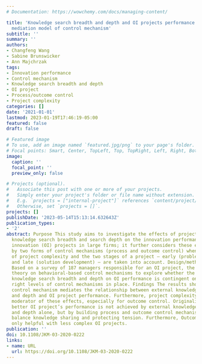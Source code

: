 ```yaml
---
# Documentation: https://wowchemy.com/docs/managing-content/

title: 'Knowledge search breadth and depth and OI projects performance: a moderated
  mediation model of control mechanism'
subtitle: ''
summary: ''
authors:
- Changfeng Wang
- Sabine Brunswicker
- Ann Majchrzak
tags:
- Innovation performance
- Control mechanism
- Knowledge search breadth and depth
- OI project
- Process/outcome control
- Project complexity
categories: []
date: '2021-01-01'
lastmod: 2023-01-19T17:46:19-05:00
featured: false
draft: false

# Featured image
# To use, add an image named `featured.jpg/png` to your page's folder.
# Focal points: Smart, Center, TopLeft, Top, TopRight, Left, Right, BottomLeft, Bottom, BottomRight.
image:
  caption: ''
  focal_point: ''
  preview_only: false

# Projects (optional).
#   Associate this post with one or more of your projects.
#   Simply enter your project's folder or file name without extension.
#   E.g. `projects = ["internal-project"]` references `content/project/deep-learning/index.md`.
#   Otherwise, set `projects = []`.
projects: []
publishDate: '2023-05-14T15:13:14.632643Z'
publication_types:
- '2'
abstract: Purpose This study aims to investigate the effects of project-level external
  knowledge search breadth and search depth on the innovation performance of open
  innovation (OI) projects in large firms; it further considers these effects mediated
  by two forms of control mechanisms (process and outcome control) when the level
  of project complexity and the two stages of a project – early (problem definition)
  and late (solution development) – are taken into account. Design/methodology/approach
  Based on a survey of 187 managers responsible for an OI project, the authors use
  theory on behavioral-based control mechanisms to explore whether the effect of external
  knowledge search breadth and depth on OI performance is contingent on having the
  right levels of control mechanisms in place. Findings The results showed that the
  control mechanism mediates the relationship between external knowledge search breadth
  and depth and OI project performance. Furthermore, project complexity is an important
  moderator of these effects, especially for outcome control. Originality/value A
  better OI project’s performance is not achieved by external knowledge search breadth
  and depth alone, but by building process and outcome control mechanism on it to
  balance knowledge sharing and protecting tension. Furthermore, Outcome control is
  only helpful with less complex OI projects.
publication: ''
doi: 10.1108/JKM-03-2020-0222
links:
- name: URL
  url: https://doi.org/10.1108/JKM-03-2020-0222
---
```

